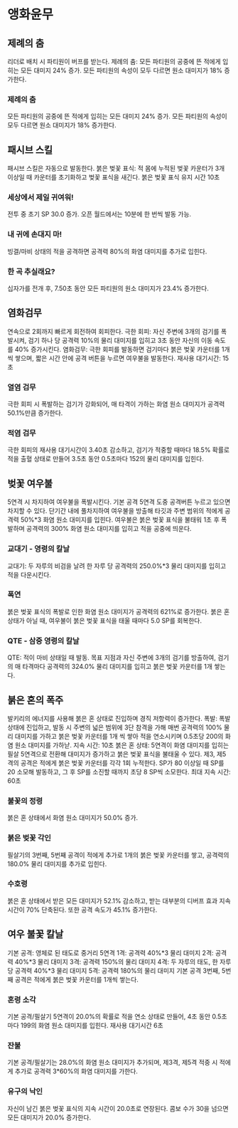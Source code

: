 # 앵화윤무

## 제례의 춤

리더로 배치 시 파티원이 버프를 받는다.
제례의 춤: 모든 파티원의 공중에 뜬 적에게 입히는 모든 대미지 24% 증가. 모든 파티원의 속성이 모두 다르면 원소 대미지가 18% 증가한다.

### 제례의 춤

모든 파티원의 공중에 뜬 적에게 입히는 모든 대미지 24% 증가. 모든 파티원의 속성이 모두 다르면 원소 대미지가 18% 증가한다.

## 패시브 스킬

패시브 스킬은 자동으로 발동한다.
붉은 벚꽃 표식: 적 몸에 누적된 벚꽃 카운터가 3개 이상일 때 카운터를 초기화하고 벚꽃 표식을 새긴다. 붉은 벚꽃 표식 유지 시간 10초

### 세상에서 제일 귀여워!

전투 중 초기 SP 30.0 증가. 오픈 월드에서는 10분에 한 번씩 발동 가능.

### 내 귀에 손대지 마!

빙결/마비 상태의 적을 공격하면 공격력 80%의 화염 대미지를 추가로 입힌다.

### 한 곡 추실래요?

십자가를 전개 후, 7.50초 동안 모든 파티원의 원소 대미지가 23.4% 증가한다.

## 염화검무

연속으로 2회까지 빠르게 회전하여 회피한다.
극한 회피: 자신 주변에 3개의 검기를 폭발시켜, 검기 하나 당 공격력 10%의 물리 대미지를 입히고 3초 동안 자신의 이동 속도를 40% 증가시킨다.
염화검무: 극한 회피를 발동하면 검기마다 붉은 벚꽃 카운터를 1개씩 쌓으며, 짧은 시간 안에 공격 버튼을 누르면 여우불을 발동한다. 재사용 대기시간: 15초

### 열염 검무

극한 회피 시 폭발하는 검기가 강화되어, 매 타격이 가하는 화염 원소 대미지가 공격력 50.1%만큼 증가한다.

### 적염 검무

극한 회피의 재사용 대기시간이 3.40초 감소하고, 검기가 적중할 때마다 18.5% 확률로 적을 출혈 상태로 만들어 3.5초 동안 0.5초마다 152의 물리 대미지를 입힌다.

## 벚꽃 여우불

5연격 시 차지하여 여우불을 폭발시킨다.
기본 공격 5연격 도중 공격버튼 누르고 있으면 차지할 수 있다. 단기간 내에 풀차지하여 여우불을 방출해 타깃과 주변 범위의 적에게 공격력 50%\*3 화염 원소 대미지를 입힌다. 여우불은 붉은 벚꽃 표식을 불태워 1초 후 폭발하며 공격력의 300% 화염 원소 대미지를 입히고 적을 공중에 띄운다.

### 교대기 - 영령의 칼날

교대기: 두 자루의 비검을 날려 한 자루 당 공격력의 250.0%\*3 물리 대미지를 입히고 적을 다운시킨다.

### 폭연

붉은 벚꽃 표식의 폭발로 인한 화염 원소 대미지가 공격력의 621%로 증가한다. 붉은 혼 상태가 아닐 때, 여우불이 붉은 벚꽃 표식을 태울 때마다 5.0 SP를 회복한다.

### QTE - 삼중 영령의 칼날

QTE: 적이 마비 상태일 때 발동.
목표 지점과 자신 주변에 3개의 검기를 방출하여, 검기의 매 타격마다 공격력의 324.0% 물리 대미지를 입히고 붉은 벚꽃 카운터를 1개 쌓는다.

## 붉은 혼의 폭주

발키리의 에너지를 사용해 붉은 혼 상태로 진입하며 경직 저항력이 증가한다.
폭발: 폭발 상태에 진입하고, 발동 시 주변의 넓은 범위에 3단 참격을 가해 매번 공격력의 100% 물리 대미지를 가하고 붉은 벚꽃 카운터를 1개 씩 쌓아 적을 연소시키며 0.5초당 200의 화염 원소 대미지를 가하낟. 지속 시간: 10초
붉은 혼 상태: 5연격이 화염 대미지를 입히는 필살 5연격으로 전환해 대미지가 증가하고 붉은 벚꽃 표식을 불태울 수 있다.
제3, 제5격의 공격은 적에게 붉은 벚꽃 카운터를 각각 1회 누적한다.
SP가 80 이상일 때 SP를 20 소모해 발동하고, 그 후 SP를 소진할 때까지 초당 8 SP씩 소모한다. 최대 지속 시간: 60초

### 불꽃의 정령

붉은 혼 상태에서 화염 원소 대미지가 50.0% 증가.

### 붉은 벚꽃 각인

필살기의 3번째, 5번째 공격이 적에게 추가로 1개의 붉은 벚꽃 카운터를 쌓고, 공격력의 180.0% 물리 대미지를 추가로 입힌다.

### 수호령

붉은 혼 상태에서 받은 모든 대미지가 52.1% 감소하고, 받는 대부분의 디버프 효과 지속 시간이 70% 단축된다. 또한 공격 속도가 45.1% 증가한다.

## 여우 불꽃 칼날

기본 공격: 영체로 된 태도로 중거리 5연격
1격: 공격력 40%\*3 물리 대미지
2격: 공격력 40%\*3 물리 대미지
3격: 공격력 150%의 물리 대미지
4격: 두 자루의 태도, 한 자루 당 공격력 40%\*3 물리 대미지
5격: 공격력 180%의 물리 대미지
기본 공격 3번째, 5번째 공격은 적에게 붉은 벚꽃 카운터를 1개씩 쌓는다.

### 혼령 소각

기본 공격/필살기 5연격이 20.0%의 확률로 적을 연소 상태로 만들어, 4초 동안 0.5초마다 199의 화염 원소 대미지를 입힌다. 재사용 대기시간 6초

### 잔불

기본 공격/필살기는 28.0%의 화염 원소 대미지가 추가되며, 제3격, 제5격 적중 시 적에게 추가로 공격력 3\*60%의 화염 대미지를 가한다.

### 유구의 낙인

자신이 남긴 붉은 벚꽃 표식의 지속 시간이 20.0초로 연장된다. 콤보 수가 30을 넘으면 모든 대미지가 20.0% 증가한다.
